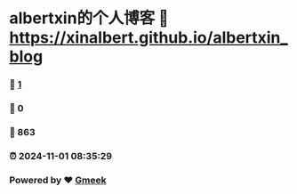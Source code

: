 # albertxin的个人博客 :link: https://xinalbert.github.io/albertxin_blog 
### :page_facing_up: [1](https://xinalbert.github.io/albertxin_blog/tag.html) 
### :speech_balloon: 0 
### :hibiscus: 863 
### :alarm_clock: 2024-11-01 08:35:29 
### Powered by :heart: [Gmeek](https://github.com/Meekdai/Gmeek)
